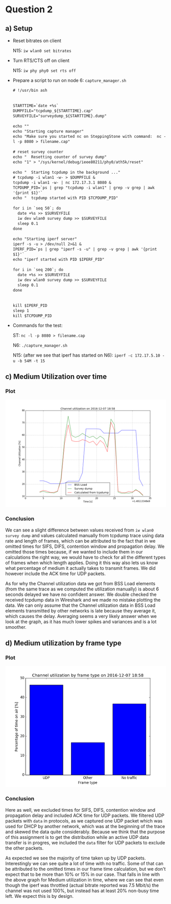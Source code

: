 # Question 2

## a) Setup

* Reset bitrates on client

	N15: `iw wlan0 set bitrates`
	
* Turn RTS/CTS off on client

	N15: `iw phy phy0 set rts off`
	
* Prepare a script to run on node 6: `capture_manager.sh`

	```
	# !/usr/bin ash
	
	
	STARTTIME=`date +%s`
	DUMPFILE="tcpdump_${STARTTIME}.cap"
	SURVEYFILE="surveydump_${STARTTIME}.dump"
	
	echo ""
	echo "Starting capture manager"
	echo "Make sure you started nc on SteppingStone with command:  nc -l -p 8080 > filename.cap"
	
	# reset survey counter
	echo "  Resetting counter of survey dump"
	echo "1" > "/sys/kernel/debug/ieee80211/phy0/ath5k/reset"
	
	echo "  Starting tcpdump in the background ..."
	# tcpdump -i wlan1 -w- > $DUMPFILE &
	tcpdump -i wlan1 -w- | nc 172.17.3.1 8080 &
	TCPDUMP_PID=`ps | grep "tcpdump -i wlan1" | grep -v grep | awk '{print $1}'`
	echo "  tcpdump started with PID $TCPDUMP_PID"
	
	for i in `seq 50`; do
	  date +%s >> $SURVEYFILE
	  iw dev wlan0 survey dump >> $SURVEYFILE
	  sleep 0.1
	done
	
	echo "Starting iperf server"
	iperf -s -u > /dev/null 2>&1 &
	IPERF_PID=`ps | grep "iperf -s -u" | grep -v grep | awk '{print $1}'`
	echo "iperf started with PID $IPERF_PID"
	
	for i in `seq 200`; do
	  date +%s >> $SURVEYFILE
	  iw dev wlan0 survey dump >> $SURVEYFILE
	  sleep 0.1
	done
	
	
	kill $IPERF_PID
	sleep 1
	kill $TCPDUMP_PID
	```

	
* Commands for the test:

	ST: `nc -l -p 8080 > filename.cap`

	N6: `./capture_manager.sh`

	N15: (after we see that iperf has started on N6): `iperf -c 172.17.5.10 -u -b 54M -t 15`

## c) Medium Utilization over time

### Plot

![](q2/utilizations.png)

### Conclusion

We can see a slight difference between values received from `iw wlan0 survey dump` and values calculated manually from tcpdump trace using data rate and length of frames, which can be attributed to the fact that in we omitted times for SIFS, DIFS, contention window and propagation delay. We omitted those times because, if we wanted to include them in our calculations the right way, we would have to check for all the different types of frames when which length applies. Doing it this way also lets us know what percentage of medium it actually takes to transmit frames. We did however include the ACK time for UDP packets.

As for why the Channel utilization data we got from BSS Load elements (from the same trace as we computed the utilization manually) is about 6 seconds delayed we have no confident answer. We double checked the received tcpdump data in Wireshark and we made no mistake plotting the data. We can only assume that the Channel utilization data in BSS Load elements transmitted by other networks is late because they average it, which causes the delay. Averaging seems a very likely answer when we look at the graph, as it has much lower spikes and variances and is a lot smoother. 

## d) Medium utilization by frame type 

### Plot

![](q2/utilization_by_type_while_UDP.png)

### Conclusion

Here as well, we excluded times for SIFS, DIFS, contention window and propagation delay and included ACK time for UDP packets. We filtered UDP packets with `data` in protocols, as we captured one UDP packet which was used for DHCP by another network, which was at the beginning of the trace and skewed the data quite considerably. Because we think that the purpose of this assignment is to get the distribution while an active UDP data transfer is in progres, we included the `data` filter for UDP packets to exclude the other packets. 

As expected we see the majority of time taken up by UDP packets. Interestingly we can see quite a lot of time with no traffic. Some of that can be attributed to the omitted times in our frame time calculation, but we don't expect that to be more than 10% or 15% in our case. That falls in line with the above graph for Medium utilization in time, where we can see that even though the iperf was throttled (actual bitrate reported was 7.5 Mbit/s) the channel was not used 100%, but instead has at least 20% non-busy time left. We expect this is by design.
